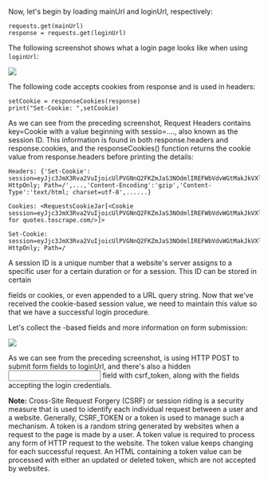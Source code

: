 
Now, let's begin by loading mainUrl and loginUrl, respectively:

```
requests.get(mainUrl)
response = requests.get(loginUrl)
```

The following screenshot shows what a login page looks like when using `loginUrl`:

![](https://github.com/fenago/katacoda-scenarios/raw/master/web-scraping-with-python/chapter-06/steps/10/1.png)

The following code accepts cookies from response and is used in headers:

```
setCookie = responseCookies(response)
print("Set-Cookie: ",setCookie)
```

As we can see from the preceding screenshot, Request Headers contains key=Cookie with a value beginning with sessio=...., also known as the session ID. This information is found in both response.headers and response.cookies, and the responseCookies() function returns the cookie value from response.headers before printing the details:

```
Headers: {'Set-Cookie': session=eyJjc3JmX3Rva2VuIjoicUlPVGNnQ2FKZmJaS3NOdmlIREFWbVdvWGtMakJkVXl1U3BScmVZTWhRd0d6dEZueFBsRSJ9.D68Log.3ANox76h0whpTRjkqNo7JRgCtWI; HttpOnly; Path=/',...,'Content-Encoding':'gzip','Content-Type':'text/html; charset=utf-8',......}

Cookies: <RequestsCookieJar[<Cookie session=eyJjc3JmX3Rva2VuIjoicUlPVGNnQ2FKZmJaS3NOdmlIREFWbVdvWGtMakJkVXl1U3BScmVZTWhRd0d6dEZueFBsRSJ9.D68Log.3ANox76h0whpTRjkqNo7JRgCtWI for quotes.toscrape.com/>]>

Set-Cookie: session=eyJjc3JmX3Rva2VuIjoicUlPVGNnQ2FKZmJaS3NOdmlIREFWbVdvWGtMakJkVXl1U3BScmVZTWhRd0d6dEZueFBsRSJ9.D68Log.3ANox76h0whpTRjkqNo7JRgCtWI; HttpOnly; Path=/
```


A session ID is a unique number that a website's server assigns to a specific user for a certain duration or for a session. This ID can be stored in certain <form> fields or cookies, or even appended to a URL query string. 
Now that we've received the cookie-based session value, we need to maintain this value so that we have a successful login procedure.

Let's collect the <form>-based fields and more information on form submission:

![](https://github.com/fenago/katacoda-scenarios/raw/master/web-scraping-with-python/chapter-06/steps/10/2.png)

As we can see from the preceding screenshot, <form> is using HTTP POST to submit form fields to loginUrl, and there's also a hidden <input> field with csrf_token, along with the fields accepting the login credentials. 

**Note:** Cross-Site Request Forgery (CSRF) or session riding is a security measure that is used to identify each individual request between a user and a website. Generally, CSRF_TOKEN or a token is used to manage such a mechanism. A token is a random string generated by websites when a request to the page is made by a user. A token value is required to process any form of HTTP request to the website. The token value keeps changing for each successful request. An HTML <form> containing a token value can be processed with either an updated or deleted token, which are not accepted by websites.